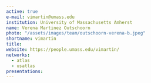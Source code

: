 ```yaml
---
active: true
e-mail: vimartin@umass.edu
institution: University of Massachusetts Amherst
name: Verena Martinez Outschoorn
photo: "/assets/images/team/outschoorn-verena-b.jpeg"
shortname: vimartin
title: 
website: https://people.umass.edu/vimartin/
networks:
  - atlas
  - usatlas
presentations:
---
```


